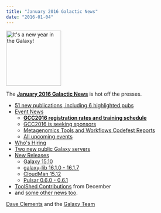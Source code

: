 ```yaml
---
title: "January 2016 Galactic News"
date: "2016-01-04"
---
```

<div class='right'>
<a href='/galaxy-updates/2016-01/'><img src="/src/images/galaxy-logos/GalaxyNews.png" alt="It's a new year in the Galaxy!" width=150 /></a><br />
</div>

The **[January 2016 Galactic News](/galaxy-updates/2016-01/)** is hot off the presses.
* [51 new publications, including 6 highlighted pubs](/galaxy-updates/2016-01/#new-papers)
* [Event News](/galaxy-updates/2016-01/#events)
  * **[GCC2016 registration rates and training schedule](/galaxy-updates/2016-01/#gcc2016-website-is-online)**
  * [GCC2016 is seeking sponsors](/galaxy-updates/2016-01/#seeking-sponsors)
  * [Metagenomics Tools and Workflows Codefest Reports](/galaxy-updates/2016-01/#metagenomics-tools-and-workflows-codefest-reports)
  * [All upcoming events](/galaxy-updates/2016-01/#upcoming-events)
* [Who's Hiring](/galaxy-updates/2016-01/#whos-hiring)
* [Two new public Galaxy servers](/galaxy-updates/2016-01/#new-public-galaxy-servers)
* [New Releases](/galaxy-updates/2016-01/#releases)
  * [Galaxy 15.10](/galaxy-updates/2016-01/#galaxy-1510)
  * [galaxy-lib 16.1.0 - 16.1.7](/galaxy-updates/2016-01/#galaxy-lib-1610---1617)
  * [CloudMan 15.12](/galaxy-updates/2016-01/#cloudman-1512)
  * [Pulsar 0.6.0 - 0.6.1](/galaxy-updates/2016-01/#pulsar-060---061)
* [ToolShed Contributions](/galaxy-updates/2016-01/#toolshed-contributions) from December
* and [some other news too](/galaxy-updates/2016-01/#other-news).

[Dave Clements](/people/dave-clements/) and the [Galaxy Team](/src/galaxy-team/)
